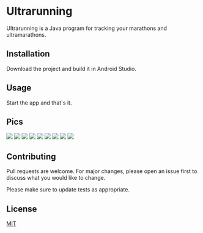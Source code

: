 # Ultrarunning

Ultrarunning is a Java program for tracking your marathons and ultramarathons.

## Installation

Download the project and build it in Android Studio.

## Usage

Start the app and that`s it.

## Pics

![](app/pics/earth.png)
![](app/pics/austria.png)
![](app/pics/notification.png)
![](app/pics/settings_part_1.png)
![](app/pics/settings_part_2.png)
![](app/pics/screen_lock.png)
![](app/pics/select_run.png)
![](app/pics/selected_colored_path.png)
![](app/pics/statistics.png)

## Contributing

Pull requests are welcome. For major changes, please open an issue first
to discuss what you would like to change.

Please make sure to update tests as appropriate.

## License

[MIT](https://choosealicense.com/licenses/mit/)